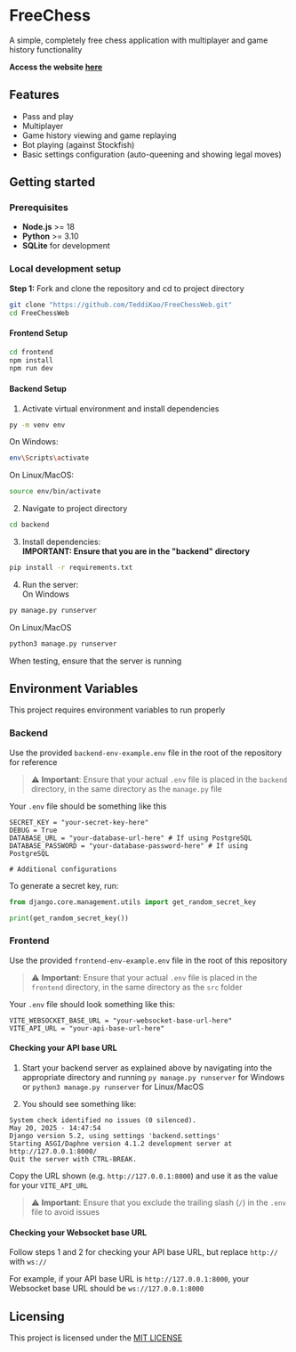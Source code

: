 # FreeChess #

A simple, completely free chess application with multiplayer and game history functionality

**Access the website [here](https://free-chess.vercel.app)**

## Features ##

- Pass and play 
- Multiplayer 
- Game history viewing and game replaying
- Bot playing (against Stockfish)
- Basic settings configuration (auto-queening and showing legal moves)

## Getting started ##

### Prerequisites ###

- **Node.js** >= 18
- **Python** >= 3.10
- **SQLite** for development

### Local development setup ###

**Step 1:** Fork and clone the repository and cd to project directory
```bash
git clone "https://github.com/TeddiKao/FreeChessWeb.git"
cd FreeChessWeb
```

#### Frontend Setup ####
```bash
cd frontend
npm install
npm run dev
```

#### Backend Setup ####
1. Activate virtual environment and install dependencies
```bash
py -m venv env
```

On Windows:
```bash
env\Scripts\activate
```

On Linux/MacOS:
```bash
source env/bin/activate
```

2. Navigate to project directory  
```bash
cd backend
```

3. Install dependencies:  
**IMPORTANT: Ensure that you are in the "backend" directory**
```bash
pip install -r requirements.txt
```

4. Run the server:  
On Windows
```bash
py manage.py runserver
```

On Linux/MacOS
```bash
python3 manage.py runserver
```

When testing, ensure that the server is running

## Environment Variables ##
This project requires environment variables to run properly

### Backend ###
Use the provided `backend-env-example.env` file in the root of the repository for reference

> ⚠️ **Important**: Ensure that your actual `.env` file is placed in the `backend` directory, in the same directory as the `manage.py` file

Your `.env` file should be something like this

```env
SECRET_KEY = "your-secret-key-here"
DEBUG = True
DATABASE_URL = "your-database-url-here" # If using PostgreSQL
DATABASE_PASSWORD = "your-database-password-here" # If using PostgreSQL

# Additional configurations
```

To generate a secret key, run:
```python
from django.core.management.utils import get_random_secret_key

print(get_random_secret_key())
```

### Frontend ###
Use the provided `frontend-env-example.env` file in the root of this repository 

> ⚠️ **Important**: Ensure that your actual `.env` file is placed in the `frontend` directory, in the same directory as the `src` folder

Your `.env` file should look something like this:
```env
VITE_WEBSOCKET_BASE_URL = "your-websocket-base-url-here"
VITE_API_URL = "your-api-base-url-here"
```

#### Checking your API base URL #### 

1. Start your backend server as explained above by navigating into the appropriate directory and running `py manage.py runserver` for Windows or `python3 manage.py runserver` for Linux/MacOS

2. You should see something like:
```
System check identified no issues (0 silenced).
May 20, 2025 - 14:47:54
Django version 5.2, using settings 'backend.settings'
Starting ASGI/Daphne version 4.1.2 development server at http://127.0.0.1:8000/
Quit the server with CTRL-BREAK.
```

Copy the URL shown (e.g. `http://127.0.0.1:8000`) and use it as the value for your `VITE_API_URL`
> ⚠️ **Important**: Ensure that you exclude the trailing slash (`/`) in the `.env` file to avoid issues

#### Checking your Websocket base URL ####
Follow steps 1 and 2 for checking your API base URL, but replace `http://` with `ws://`

For example, if your API base URL is `http://127.0.0.1:8000`, your Websocket base URL should be `ws://127.0.0.1:8000`

## Licensing ##
This project is licensed under the [MIT LICENSE](./LICENSE)